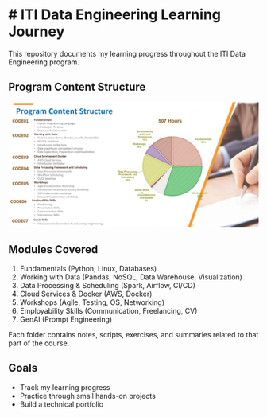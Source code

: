 # # ITI Data Engineering Learning Journey

This repository documents my learning progress throughout the ITI Data Engineering program.

## Program Content Structure

![Logo](images/Content.png)

## Modules Covered

1. Fundamentals (Python, Linux, Databases)
2. Working with Data (Pandas, NoSQL, Data Warehouse, Visualization)
3. Data Processing & Scheduling (Spark, Airflow, CI/CD)
4. Cloud Services & Docker (AWS, Docker)
5. Workshops (Agile, Testing, OS, Networking)
6. Employability Skills (Communication, Freelancing, CV)
7. GenAI (Prompt Engineering)

Each folder contains notes, scripts, exercises, and summaries related to that part of the course.

## Goals

- Track my learning progress
- Practice through small hands-on projects
- Build a technical portfolio
